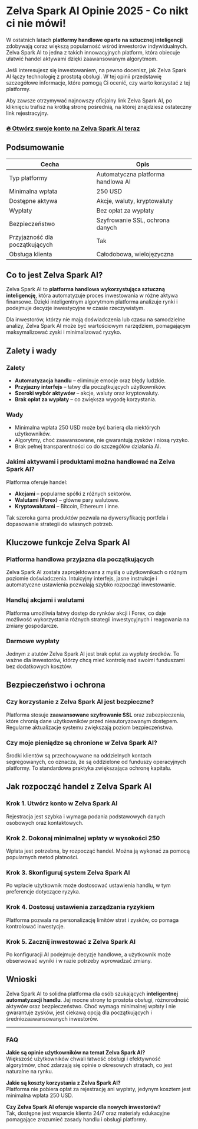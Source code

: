 # Zelva Spark AI Opinie 2025 - Co nikt ci nie mówi!
 

W ostatnich latach **platformy handlowe oparte na sztucznej inteligencji** zdobywają coraz większą popularność wśród inwestorów indywidualnych. Zelva Spark AI to jedna z takich innowacyjnych platform, która obiecuje ułatwić handel aktywami dzięki zaawansowanym algorytmom.

Jeśli interesujesz się inwestowaniem, na pewno docenisz, jak Zelva Spark AI łączy technologię z prostotą obsługi. W tej opinii przedstawię szczegółowe informacje, które pomogą Ci ocenić, czy warto korzystać z tej platformy.

Aby zawsze otrzymywać najnowszy oficjalny link Zelva Spark AI, po kliknięciu trafisz na krótką stronę pośrednią, na której znajdziesz ostateczny link rejestracyjny.

### [🔥 Otwórz swoje konto na Zelva Spark AI teraz](https://github.com/Katrina29Mendoza/awesome-shell/blob/master/421pl.md)
## Podsumowanie

| Cecha                        | Opis                                     |
|-----------------------------|------------------------------------------|
| Typ platformy               | Automatyczna platforma handlowa AI       |
| Minimalna wpłata            | 250 USD                                  |
| Dostępne aktywa             | Akcje, waluty, kryptowaluty              |
| Wypłaty                    | Bez opłat za wypłaty                      |
| Bezpieczeństwo             | Szyfrowanie SSL, ochrona danych           |
| Przyjazność dla początkujących | Tak                                    |
| Obsługa klienta            | Całodobowa, wielojęzyczna                  |

## Co to jest Zelva Spark AI?

Zelva Spark AI to **platforma handlowa wykorzystująca sztuczną inteligencję**, która automatyzuje proces inwestowania w różne aktywa finansowe. Dzięki inteligentnym algorytmom platforma analizuje rynki i podejmuje decyzje inwestycyjne w czasie rzeczywistym.

Dla inwestorów, którzy nie mają doświadczenia lub czasu na samodzielne analizy, Zelva Spark AI może być wartościowym narzędziem, pomagającym maksymalizować zyski i minimalizować ryzyko.

## Zalety i wady

### Zalety

- **Automatyzacja handlu** – eliminuje emocje oraz błędy ludzkie.
- **Przyjazny interfejs** – łatwy dla początkujących użytkowników.
- **Szeroki wybór aktywów** – akcje, waluty oraz kryptowaluty.
- **Brak opłat za wypłaty** – co zwiększa wygodę korzystania.

### Wady

- Minimalna wpłata 250 USD może być barierą dla niektórych użytkowników.
- Algorytmy, choć zaawansowane, nie gwarantują zysków i niosą ryzyko.
- Brak pełnej transparentności co do szczegółów działania AI.

### Jakimi aktywami i produktami można handlować na Zelva Spark AI?

Platforma oferuje handel:

- **Akcjami** – popularne spółki z różnych sektorów.
- **Walutami (Forex)** – główne pary walutowe.
- **Kryptowalutami** – Bitcoin, Ethereum i inne.

Tak szeroka gama produktów pozwala na dywersyfikację portfela i dopasowanie strategii do własnych potrzeb.

## Kluczowe funkcje Zelva Spark AI

### Platforma handlowa przyjazna dla początkujących

Zelva Spark AI została zaprojektowana z myślą o użytkownikach o różnym poziomie doświadczenia. Intuicyjny interfejs, jasne instrukcje i automatyczne ustawienia pozwalają szybko rozpocząć inwestowanie.

### Handluj akcjami i walutami

Platforma umożliwia łatwy dostęp do rynków akcji i Forex, co daje możliwość wykorzystania różnych strategii inwestycyjnych i reagowania na zmiany gospodarcze.

### Darmowe wypłaty

Jednym z atutów Zelva Spark AI jest brak opłat za wypłaty środków. To ważne dla inwestorów, którzy chcą mieć kontrolę nad swoimi funduszami bez dodatkowych kosztów.

## Bezpieczeństwo i ochrona

### Czy korzystanie z Zelva Spark AI jest bezpieczne?

Platforma stosuje **zaawansowane szyfrowanie SSL** oraz zabezpieczenia, które chronią dane użytkowników przed nieautoryzowanym dostępem. Regularne aktualizacje systemu zwiększają poziom bezpieczeństwa.

### Czy moje pieniądze są chronione w Zelva Spark AI?

Środki klientów są przechowywane na oddzielnych kontach segregowanych, co oznacza, że są oddzielone od funduszy operacyjnych platformy. To standardowa praktyka zwiększająca ochronę kapitału.

## Jak rozpocząć handel z Zelva Spark AI

### Krok 1. Utwórz konto w Zelva Spark AI

Rejestracja jest szybka i wymaga podania podstawowych danych osobowych oraz kontaktowych.

### Krok 2. Dokonaj minimalnej wpłaty w wysokości 250

Wpłata jest potrzebna, by rozpocząć handel. Można ją wykonać za pomocą popularnych metod płatności.

### Krok 3. Skonfiguruj system Zelva Spark AI

Po wpłacie użytkownik może dostosować ustawienia handlu, w tym preferencje dotyczące ryzyka.

### Krok 4. Dostosuj ustawienia zarządzania ryzykiem

Platforma pozwala na personalizację limitów strat i zysków, co pomaga kontrolować inwestycje.

### Krok 5. Zacznij inwestować z Zelva Spark AI

Po konfiguracji AI podejmuje decyzje handlowe, a użytkownik może obserwować wyniki i w razie potrzeby wprowadzać zmiany.

## Wnioski

Zelva Spark AI to solidna platforma dla osób szukających **inteligentnej automatyzacji handlu**. Jej mocne strony to prostota obsługi, różnorodność aktywów oraz bezpieczeństwo. Choć wymaga minimalnej wpłaty i nie gwarantuje zysków, jest ciekawą opcją dla początkujących i średniozaawansowanych inwestorów.

---

### FAQ

**Jakie są opinie użytkowników na temat Zelva Spark AI?**  
Większość użytkowników chwali łatwość obsługi i efektywność algorytmów, choć zdarzają się opinie o okresowych stratach, co jest naturalne na rynku.

**Jakie są koszty korzystania z Zelva Spark AI?**  
Platforma nie pobiera opłat za rejestrację ani wypłaty, jedynym kosztem jest minimalna wpłata 250 USD.

**Czy Zelva Spark AI oferuje wsparcie dla nowych inwestorów?**  
Tak, dostępne jest wsparcie klienta 24/7 oraz materiały edukacyjne pomagające zrozumieć zasady handlu i obsługi platformy.